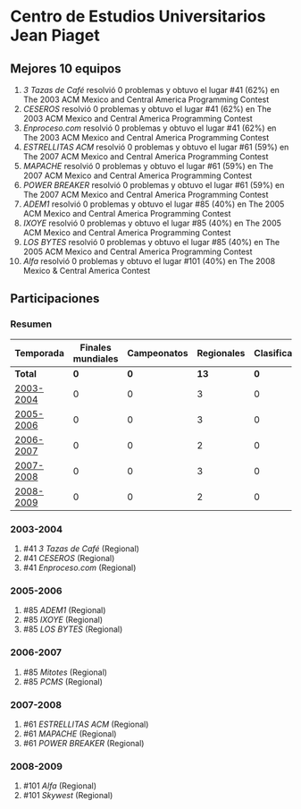 # Centro de Estudios Universitarios Jean Piaget

## Mejores 10 equipos

1. _3 Tazas de Café_ resolvió 0 problemas y obtuvo el lugar #41 (62%) en The 2003 ACM Mexico and Central America Programming Contest
1. _CESEROS_ resolvió 0 problemas y obtuvo el lugar #41 (62%) en The 2003 ACM Mexico and Central America Programming Contest
1. _Enproceso.com_ resolvió 0 problemas y obtuvo el lugar #41 (62%) en The 2003 ACM Mexico and Central America Programming Contest
1. _ESTRELLITAS ACM_ resolvió 0 problemas y obtuvo el lugar #61 (59%) en The 2007 ACM Mexico and Central America Programming Contest
1. _MAPACHE_ resolvió 0 problemas y obtuvo el lugar #61 (59%) en The 2007 ACM Mexico and Central America Programming Contest
1. _POWER BREAKER_ resolvió 0 problemas y obtuvo el lugar #61 (59%) en The 2007 ACM Mexico and Central America Programming Contest
1. _ADEM1_ resolvió 0 problemas y obtuvo el lugar #85 (40%) en The 2005 ACM Mexico and Central America Programming Contest
1. _IXOYE_ resolvió 0 problemas y obtuvo el lugar #85 (40%) en The 2005 ACM Mexico and Central America Programming Contest
1. _LOS BYTES_ resolvió 0 problemas y obtuvo el lugar #85 (40%) en The 2005 ACM Mexico and Central America Programming Contest
1. _Alfa_ resolvió 0 problemas y obtuvo el lugar #101 (40%) en The 2008 Mexico & Central America Contest

## Participaciones

### Resumen

| Temporada | Finales mundiales | Campeonatos | Regionales | Clasificatorios | Equipos |
| --- | --- | --- | --- | --- | --- |
| **Total** | **0** | **0** | **13** | **0** | **13** |
| [2003-2004](#2003-2004) | 0 | 0 | 3 | 0 | 3 |
| [2005-2006](#2005-2006) | 0 | 0 | 3 | 0 | 3 |
| [2006-2007](#2006-2007) | 0 | 0 | 2 | 0 | 2 |
| [2007-2008](#2007-2008) | 0 | 0 | 3 | 0 | 3 |
| [2008-2009](#2008-2009) | 0 | 0 | 2 | 0 | 2 |

### 2003-2004

1. #41 _3 Tazas de Café_ (Regional)
1. #41 _CESEROS_ (Regional)
1. #41 _Enproceso.com_ (Regional)

### 2005-2006

1. #85 _ADEM1_ (Regional)
1. #85 _IXOYE_ (Regional)
1. #85 _LOS BYTES_ (Regional)

### 2006-2007

1. #85 _Mitotes_ (Regional)
1. #85 _PCMS_ (Regional)

### 2007-2008

1. #61 _ESTRELLITAS ACM_ (Regional)
1. #61 _MAPACHE_ (Regional)
1. #61 _POWER BREAKER_ (Regional)

### 2008-2009

1. #101 _Alfa_ (Regional)
1. #101 _Skywest_ (Regional)



